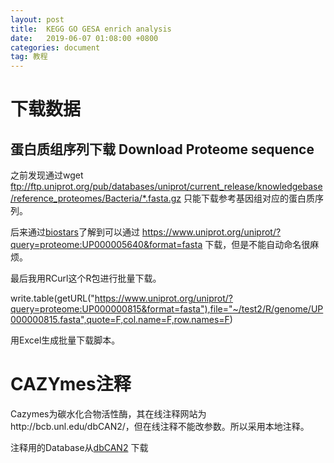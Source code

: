 ```yaml
---
layout: post
title:  KEGG GO GESA enrich analysis
date:   2019-06-07 01:08:00 +0800
categories: document
tag: 教程
---
```




下载数据
====================================

## 蛋白质组序列下载 Download Proteome sequence

之前发现通过wget ftp://ftp.uniprot.org/pub/databases/uniprot/current_release/knowledgebase/reference_proteomes/Bacteria/*.fasta.gz 只能下载参考基因组对应的蛋白质序列。

后来通过[biostars](https://www.biostars.org/p/292993/)了解到可以通过 https://www.uniprot.org/uniprot/?query=proteome:UP000005640&format=fasta 下载，但是不能自动命名很麻烦。

最后我用RCurl这个R包进行批量下载。

write.table(getURL("https://www.uniprot.org/uniprot/?query=proteome:UP000000815&format=fasta"),file="~/test2/R/genome/UP000000815.fasta",quote=F,col.name=F,row.names=F)

用Excel生成批量下载脚本。

CAZYmes注释
=====================================

Cazymes为碳水化合物活性酶，其在线注释网站为http://bcb.unl.edu/dbCAN2/，但在线注释不能改参数。所以采用本地注释。

注释用的Database从[dbCAN2](http://bcb.unl.edu/dbCAN2/download/Databases/) 下载
